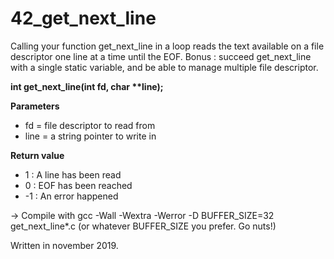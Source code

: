 # 42_get_next_line
Calling your function get_next_line in a loop reads the text available on a file descriptor one line at a time until the EOF.
Bonus : succeed get_next_line with a single static variable, and be able to manage multiple file descriptor.

__int get_next_line(int fd, char **line);__

**Parameters**
  - fd = file descriptor to read from
  - line = a string pointer to write in

**Return value**
  - 1 : A line has been read
  - 0 : EOF has been reached
  - -1 : An error happened


-> Compile with gcc -Wall -Wextra -Werror -D BUFFER_SIZE=32 get_next_line*.c (or whatever BUFFER_SIZE you prefer. Go nuts!)

Written in november 2019.


